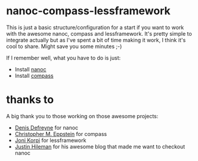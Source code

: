 # nanoc-compass-lessframework

This is just a basic structure/configuration for a start if you want to work with the awesome nanoc, compass and lessframework. It's pretty simple to integrate actually but as I've spent a bit of time making it work, I think it's cool to share. Might save you some minutes ;-) 

If I remember well, what you have to do is just:

* Install [nanoc][nanoc_site]
* Install [compass][compass_github]

# thanks to

A big thank you to those working on those awesome projects:

* [Denis Defreyne][ddfreyne_github] for nanoc
* [Christopher M. Eppstein][chriseppstein_github] for compass
* [Joni Korpi][jonikorpi_github] for lessframework
* [Justin Hileman][justinhileman_blog] for his awesome blog that made me want to checkout nanoc

[nanoc_site]: http://nanoc.stoneship.org/ "nanoc web site compiler"
[compass_github]: https://github.com/chriseppstein/compass "compass framework"
[ddfreyne_github]: https://github.com/ddfreyne/nanoc "ddfreyne-nanoc github"
[chriseppstein_github]: https://github.com/chriseppstein/compass "chriseppstein-compass github"
[jonikorpi_github]: https://github.com/jonikorpi/Less-Framework "jonikorpi-lessframework github"
[justinhileman_blog]: http://justinhileman.info/colophon/ "justin hileman's blog"